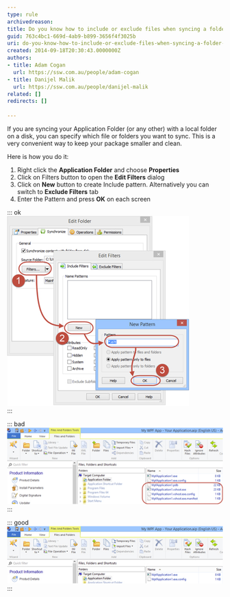 ```yaml
---
type: rule
archivedreason: 
title: Do you know how to include or exclude files when syncing a folder in Advanced Installer?
guid: 763c4bc1-669d-4ab9-b899-3656f4f3025b
uri: do-you-know-how-to-include-or-exclude-files-when-syncing-a-folder-in-advanced-installer
created: 2014-09-18T20:30:43.0000000Z
authors:
- title: Adam Cogan
  url: https://ssw.com.au/people/adam-cogan
- title: Danijel Malik
  url: https://ssw.com.au/people/danijel-malik
related: []
redirects: []

---
```


If you are syncing your Application Folder (or any other) with a local folder on a disk, you can specify which file or folders you want to sync. This is a very convenient way to keep your package smaller and clean.

Here is how you do it:

<!--endintro-->

1. Right click the 
       **Application Folder** and choose 
       **Properties**
2. Click on Filters button to open the 
       **Edit Filters** dialog
3. Click on 
       **New** button to create Include pattern. Alternatively you can switch to 
       **Exclude Filters** tab
4. Enter the Pattern and press 
       **OK** on each screen



::: ok  
![Figure: Edit Filters dialog](installers-include-exclude-1.jpg)  
:::


::: bad  
![Figure: Bad Example - Synced folder contains files that are not supposed to be deployed](installers-include-exclude-2.jpg)  
:::


::: good  
![Figure: Good Example - Synced folder is filtered so that it includes only files we want to deploy](installers-include-exclude-3.jpg)  
:::
